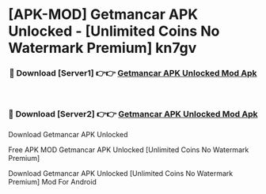 # [APK-MOD] Getmancar APK Unlocked - [Unlimited Coins No Watermark Premium] kn7gv



<div align="center">
<h3>🔴 Download [Server1] 👉👉 <a href="https://momento.my/?title=Getmancar_APK_Unlocked">Getmancar APK Unlocked Mod Apk</a></h3><br>

<h3>🔴 Download [Server2] 👉👉 <a href="https://momento.my/?title=Getmancar_APK_Unlocked">Getmancar APK Unlocked Mod Apk</a></h3>
</div>



Download Getmancar APK Unlocked 

Free APK MOD Getmancar APK Unlocked [Unlimited Coins No Watermark Premium]

Download Getmancar APK Unlocked [Unlimited Coins No Watermark Premium] Mod For Android
